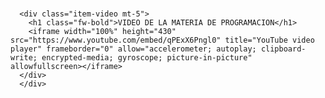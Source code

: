 # 
<main>
    <section class="section-one">
      
      <div class="item-video mt-5">
        <h1 class="fw-bold">VIDEO DE LA MATERIA DE PROGRAMACION</h1>
        <iframe width="100%" height="430" src="https://www.youtube.com/embed/qPExX6Pngl0" title="YouTube video player" frameborder="0" allow="accelerometer; autoplay; clipboard-write; encrypted-media; gyroscope; picture-in-picture" allowfullscreen></iframe>
      </div>
      </div>
